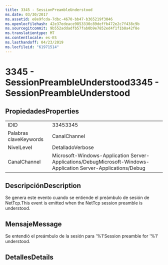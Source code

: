 ```yaml
---
title: 3345 - SessionPreambleUnderstood
ms.date: 03/30/2017
ms.assetid: e8e9fcda-7dbc-4670-bb47-b365219f3046
ms.openlocfilehash: 42e37edeace9853330c89deffb472e2c7f438c9b
ms.sourcegitcommit: 9b552addadfb57fab0b9e7852ed4f1f1b8a42f8e
ms.translationtype: MT
ms.contentlocale: es-ES
ms.lasthandoff: 04/23/2019
ms.locfileid: "61971514"
---
```

# <a name="3345---sessionpreambleunderstood"></a><span data-ttu-id="8660e-102">3345 - SessionPreambleUnderstood</span><span class="sxs-lookup"><span data-stu-id="8660e-102">3345 - SessionPreambleUnderstood</span></span>
## <a name="properties"></a><span data-ttu-id="8660e-103">Propiedades</span><span class="sxs-lookup"><span data-stu-id="8660e-103">Properties</span></span>  
  
|||  
|-|-|  
|<span data-ttu-id="8660e-104">ID</span><span class="sxs-lookup"><span data-stu-id="8660e-104">ID</span></span>|<span data-ttu-id="8660e-105">3345</span><span class="sxs-lookup"><span data-stu-id="8660e-105">3345</span></span>|  
|<span data-ttu-id="8660e-106">Palabras clave</span><span class="sxs-lookup"><span data-stu-id="8660e-106">Keywords</span></span>|<span data-ttu-id="8660e-107">Canal</span><span class="sxs-lookup"><span data-stu-id="8660e-107">Channel</span></span>|  
|<span data-ttu-id="8660e-108">Nivel</span><span class="sxs-lookup"><span data-stu-id="8660e-108">Level</span></span>|<span data-ttu-id="8660e-109">Detallado</span><span class="sxs-lookup"><span data-stu-id="8660e-109">Verbose</span></span>|  
|<span data-ttu-id="8660e-110">Canal</span><span class="sxs-lookup"><span data-stu-id="8660e-110">Channel</span></span>|<span data-ttu-id="8660e-111">Microsoft-Windows-Application Server-Applications/Debug</span><span class="sxs-lookup"><span data-stu-id="8660e-111">Microsoft-Windows-Application Server-Applications/Debug</span></span>|  
  
## <a name="description"></a><span data-ttu-id="8660e-112">Descripción</span><span class="sxs-lookup"><span data-stu-id="8660e-112">Description</span></span>  
 <span data-ttu-id="8660e-113">Se genera este evento cuando se entiende el preámbulo de sesión de NetTcp.</span><span class="sxs-lookup"><span data-stu-id="8660e-113">This event is emitted when the NetTcp session preamble is understood.</span></span>  
  
## <a name="message"></a><span data-ttu-id="8660e-114">Mensaje</span><span class="sxs-lookup"><span data-stu-id="8660e-114">Message</span></span>  
 <span data-ttu-id="8660e-115">Se entendió el preámbulo de la sesión para '%1'</span><span class="sxs-lookup"><span data-stu-id="8660e-115">Session preamble for '%1' understood.</span></span>  
  
## <a name="details"></a><span data-ttu-id="8660e-116">Detalles</span><span class="sxs-lookup"><span data-stu-id="8660e-116">Details</span></span>
